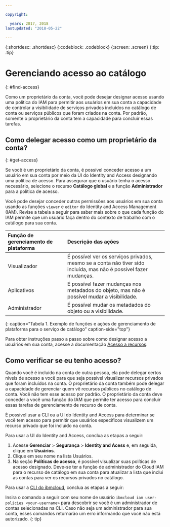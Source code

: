 ```yaml
---

copyright:

  years: 2017, 2018
lastupdated: "2018-05-22"

---
```


{:shortdesc: .shortdesc}
{:codeblock: .codeblock}
{:screen: .screen}
{:tip: .tip}

# Gerenciando acesso ao catálogo
{: #find-access}

Como um proprietário da conta, você pode desejar designar acesso usando uma política do IAM para permitir aos usuários em sua conta a capacidade de controlar a visibilidade de serviços privados incluídos no catálogo de conta ou serviços públicos que foram criados na conta. Por padrão, somente o proprietário da conta tem a capacidade para concluir essas tarefas.

## Como delegar acesso como um proprietário da conta?
{: #get-access}

Se você é um proprietário da conta, é possível conceder acesso a um usuário em sua conta por meio da UI do Identity and Access designando uma política de acesso. Para assegurar que o usuário tenha o acesso necessário, selecione o recurso **Catálogo
global** e a função **Administrador** para a política de acesso.

Você pode desejar conceder outras permissões aos usuários em sua conta usando as funções `viewer` e `editor` do Identity and Access Management (IAM). Revise a tabela a seguir para saber mais sobre o que cada função do IAM permite que um usuário faça dentro do contexto de trabalho com o catálogo para sua conta.

| Função de gerenciamento de plataforma | Descrição das ações |
|:-----------------|:-----------------|
| Visualizador | É possível ver os serviços privados, mesmo se a conta não tiver sido incluída, mas não é possível fazer mudanças. |
| Aplicativos | É possível fazer mudanças nos metadados do objeto, mas não é possível mudar a visibilidade. |
| Administrador | É possível mudar os metadados do objeto ou a visibilidade.  |
{: caption="Tabela 1. Exemplo de funções e ações de gerenciamento de plataforma para o serviço de catálogo" caption-side="top"}

Para obter instruções passo a passo sobre como designar acesso a usuários em sua conta, acesse a documentação [Acesso a recursos](/docs/iam/mngiam.html#iammanidaccser#resourceaccess).


## Como verificar se eu tenho acesso?

Quando você é incluído na conta de outra pessoa, ela pode delegar certos níveis de acesso a você para que seja possível visualizar recursos privados que foram incluídos na conta. O proprietário da conta também pode delegar a capacidade de gerenciar quem vê recursos públicos no catálogo de conta. Você não tem esse acesso por padrão. O proprietário da conta deve conceder a você uma função do IAM que permite ter acesso para concluir essas tarefas de gerenciamento de recurso de conta.

É possível usar a CLI ou a UI do Identity and Access para determinar se você tem acesso para permitir que usuários específicos visualizem um recurso privado que foi incluído na conta.

Para usar a UI do Identity and Access, conclua as etapas a seguir:

1. Acesse **Gerenciar** > **Segurança** > **Identity and Acess** e, em seguida, clique em **Usuários**.
2. Clique em seu nome na lista Usuários.
3. Na seção **Políticas de acesso**, é possível visualizar suas políticas de acesso designado. Deve-se ter a função de administrador do Cloud IAM para o recurso de catálogo em sua conta para atualizar a lista que inclui as contas para ver os recursos privados no catálogo.

Para usar a [CLI do ibmcloud](/docs/cli/reference/bluemix_cli/bx_cli.html#ibmcloud_commands_iam), conclua as etapas a seguir:

Insira o comando a seguir com seu nome de usuário `ibmcloud iam user-policies <your-username>` para descobrir se você é um administrador de contas selecionadas na CLI. Caso não seja um administrador para sua conta, esses comandos retornarão um erro informando que você não está autorizado.
{: tip}
